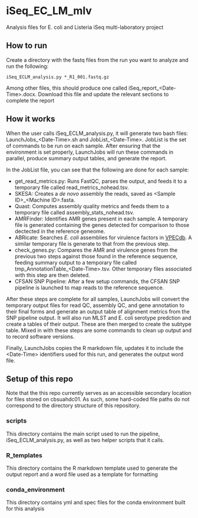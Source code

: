 # iSeq_EC_LM_mlv
Analysis files for E. coli and Listeria iSeq multi-laboratory project

## How to run
Create a directory with the fastq files from the run you want to analyze and run the following:

`iSeq_ECLM_analysis.py *_R1_001.fastq.gz`

Among other files, this should produce one called iSeq_report_\<Date-Time\>.docx. Download this file and update the relevant sections to complete the report
  
## How it works
When the user calls iSeq_ECLM_analysis.py, it will generate two bash files: LaunchJobs_\<Date-Time\>.sh and JobList_\<Date-Time\>. JobList is the set of commands to be run on each sample. After ensuring that the environment is set properly, LaunchJobs will run these commands in parallel, produce summary output tables, and generate the report.
 
 In the JobList file, you can see that the following are done for each sample:
 
 * get_read_metrics.py: Runs FastQC, parses the output, and feeds it to a temporary file called read_metrics_nohead.tsv.  
 * SKESA: Creates a *de novo* assembly the reads, saved as \<Sample ID\>_\<Machine ID\>.fasta.
 * Quast: Computes assembly quality metrics and feeds them to a temporary file called assembly_stats_nohead.tsv.  
 * AMRFinder: Identifies AMR genes present in each sample. A temporary file is generated containing the genes detected for comparison to those dectected in the reference geneome.
 * ABRicate: Searches *E. coli* assemblies for virulence factors in [VPECdb](https://github.com/pkmitchell/VPECdb). A similar temporary file is generate to that from the previous step.
 * check_genes.py: Compares the AMR and virulence genes from the previous two steps against those found in the reference sequence, feeding summary output to a temporary file called tmp_AnnotationTable_\<Date-Time\>.tsv. Other temporary files associated with this step are then deleted.
 * CFSAN SNP Pipeline: After a few setup commands, the CFSAN SNP pipeline is launched to map reads to the reference sequence.
 
 After these steps are complete for all samples, LaunchJobs will convert the temporary output files for read QC, assembly QC, and gene annotation to their final forms and generate an output table of alignment metrics from the SNP pipeline output. It will also run MLST and E. coli serotype predction and create a tables of their output. These are then merged to create the subtype table. Mixed in with these steps are some commands to clean up output and to record software versions. 
 
 Finally, LaunchJobs copies the R markdown file, updates it to include the \<Date-Time\> identifiers used for this run, and generates the output word file.
 


## Setup of this repo
Note that the this repo currently serves as an accessible secondary location for files stored on cbsuahdc01. As such, some hard-coded file paths do not correspond to the directory structure of this repository.
### scripts
This directory contains the main script used to run the pipeline, iSeq_ECLM_analysis.py, as well as two helper scripts that it calls.
### R_templates
This directory contains the R markdown template used to generate the output report and a word file used as a template for formatting
### conda_environment
This directory contains yml and spec files for the conda environment built for this analysis



